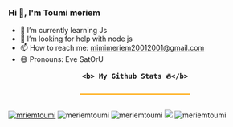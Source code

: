 ### Hi 👋, I'm Toumi meriem


- 🌱 I’m currently learning Js
- 🤔 I’m looking for help with node js
- 📫 How to reach me: mimimeriem20012001@gmail.com
- 😄 Pronouns: Eve SatOrU 
 <h3 style="text-align: center; border-bottom: 2px solid orange; padding: 0 0 10px 0; width: 220px; margin: 0 auto; margin-bottom: 30px;">
    
    <b> My Github Stats 🔥</b>
</h3>
<a href="https://github.com/meriemtoumi/github-profile-trophy"><img src="https://github-profile-trophy.vercel.app/?username=meriemtoumi&theme=radical" alt="mriemtoumi" /></a>
<img src="https://activity-graph.herokuapp.com/graph?username=meriemtoumi&theme=github" alt="meriemtoumi" />
<img src="https://github-readme-stats.vercel.app/api?username=meriemtoumi&show_icons=true&theme=radical" alt="meriemtoumi" />
<img src="https://github-readme-streak-stats.herokuapp.com/?user=meriemtoumi&theme=radical" />
<img src="https://github-readme-stats.vercel.app/api/top-langs/?username=meriemtoumi&count_private=true&theme=radical&line_height=30&hide=html&layout=default" alt="meriemtoumi" />
